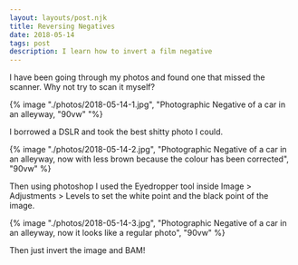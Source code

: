 ```yaml
---
layout: layouts/post.njk
title: Reversing Negatives
date: 2018-05-14
tags: post
description: I learn how to invert a film negative
---
```


I have been going through my photos and found one that missed the scanner. Why not try to scan it myself?

{% image "./photos/2018-05-14-1.jpg", "Photographic Negative of a car in an alleyway, "90vw" "%}

I borrowed a DSLR and took the best shitty photo I could.

{% image "./photos/2018-05-14-2.jpg", "Photographic Negative of a car in an alleyway, now with less brown because the colour has been corrected", "90vw" %}

Then using photoshop I used the Eyedropper tool inside Image > Adjustments > Levels to set the white point and the black point of the image.

{% image "./photos/2018-05-14-3.jpg", "Photographic Negative of a car in an alleyway, now it looks like a regular photo", "90vw" %}

Then just invert the image and BAM!